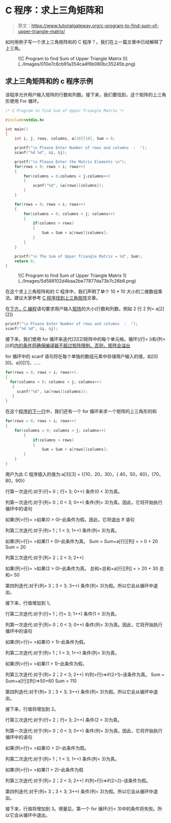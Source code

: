 # C 程序：求上三角矩阵和

> 原文：<https://www.tutorialgateway.org/c-program-to-find-sum-of-upper-triangle-matrix/>

如何用例子写一个求上三角矩阵和的 C 程序？。我们在上一篇文章中已经解释了上三角。

<figure class="wp-block-image">![C Program to find Sum of Upper Triangle Matrix 0](../Images/010e7c6cb91a354ca4f6b080bc35245b.png)</figure>

## 求上三角矩阵和的 c 程序示例

该程序允许用户输入矩阵的行数和列数。接下来，我们要找到。这个矩阵的上三角形使用 For 循环。

```c
/* C Program to find Sum of Upper Triangle Matrix */

#include<stdio.h>

int main()
{
 	int i, j, rows, columns, a[10][10], Sum = 0;

 	printf("\n Please Enter Number of rows and columns  :  ");
 	scanf("%d %d", &i, &j);

 	printf("\n Please Enter the Matrix Elements \n");
 	for(rows = 0; rows < i; rows++)
  	{
   		for(columns = 0;columns < j;columns++)
    	{
      		scanf("%d", &a[rows][columns]);
    	}
  	}

 	for(rows = 0; rows < i; rows++)
  	{
   		for(columns = 0; columns < j; columns++)
    	{
    		if(columns > rows)
    		{
    			Sum = Sum + a[rows][columns];
			}
   	 	}
  	}

  	printf("\n The Sum of Upper Triangle Matrix = %d", Sum);
 	return 0;
}
```

<figure class="wp-block-image">![C Program to find Sum of Upper Triangle Matrix 1](../Images/5d588102d4baa2be77877da73b7c26b6.png)</figure>

在这个求上三角矩阵和的 C 程序中，我们声明了单个 10 * 10 大小的二维数组乘法。建议大家参考 [C 程序找到上三角矩阵](https://www.tutorialgateway.org/c-program-to-find-upper-triangle-matrix/)文章。

在[下方，C 编程](https://www.tutorialgateway.org/c-programming/)语句要求用户输入[矩阵](https://www.tutorialgateway.org/two-dimensional-array-in-c/)的大小(行数和列数。例如 2 行 2 列= a[2][2])

```c
printf("\n Please Enter Number of rows and columns  :  ");
scanf("%d %d", &i, &j);
```

接下来，我们使用 for 循环来迭代[2][2]矩阵中的每个单元格。循环((行< i)和(列< j))的[内的条件将确保编译器不超过矩阵限制。否则，矩阵会溢出](https://www.tutorialgateway.org/for-loop-in-c-programming/)

for 循环中的 scanf 语句将在每个单独的数组元素中存储用户输入的值，如[0][0]、a[0][1]、…..

```c
for(rows = 0; rows < i; rows++).
{
  for(columns = 0; columns < j; columns++)
   {
     scanf("%d", &a[rows][columns]);
   }
}
```

在这个[程序的下一行](https://www.tutorialgateway.org/c-programming-examples/)中，我们还有一个 for 循环来求一个矩阵的上三角形的和

```c
for(rows = 0; rows < i; rows++)
{
   	for(columns = 0; columns < j; columns++)
    	{
    		if(columns > rows)
    		{
    			Sum = Sum + a[rows][columns];
		}
   	}
}
```

用户为此 C 程序插入的值为:a[3][3] = {{10，20，30}，{ 40，50，60}，{70，80，90}}

行第一次迭代:对于(行= 0；行< 3; 0++)
条件(0 < 3)为真。

列第一次迭代:对于(列= 0；0 < 3; 0++)
条件(列< 3)为真。因此，它将开始执行循环中的语句

如果(列>行)= >如果(0 > 0)–此条件为假。因此，它将退出 If 语句

列第二次迭代:对于(列= 1；1 < 3; 1++)
条件(列< 3)为真。

如果(列>行)= >如果(1 > 0)–此条件为真。
Sum = Sum+a[行][列] = > 0 + 20
Sum = 20

列第三次迭代:对于(列= 2；2 < 3; 2++)

如果(列>行)= >如果(2 > 0)–此条件为真。
总和=总和+a[行][列] = > 20 + 30
总和= 50

第四列迭代:对于(列= 3；3 < 3; 3++)
条件(列< 3)为假。所以它会从循环中退出。

接下来，行值增加到 1。

行第二次迭代:对于(行= 1；行< 3; 1++)
条件(1 < 3)为真。

列第一次迭代:对于(列= 0；0 < 3; 0++)
条件(列< 3)为真。因此，它将开始执行循环中的语句

如果(列>行)= >如果(0 > 1)–此条件为假。

列第二次迭代:对于(列= 1；1 < 3; 1++)
条件(列< 3)为真。

如果(列>行)= >如果(1 > 1)–此条件为假。

列第三次迭代:对于(列= 2；2 < 3; 2++)
if(列>行)=>if(2>1)–该条件为真。
Sum = Sum+a[行][列]=>50+60
Sum = 110

第四列迭代:对于(列= 3；3 < 3; 3++)
条件(列< 3)为假。所以它会从循环中退出。

接下来，行值将增加到 2。

行第三次迭代:对于(行= 2；行< 3; 2++)
条件(2 < 3)为真。

列第一次迭代:对于(列= 0；0 < 3; 0++)
条件(列< 3)为真。因此，它将开始执行循环中的语句

如果(列>行)= >如果(0 > 2)–此条件为假。

列第二次迭代:对于(列= 1；1 < 3; 1++)
条件(列< 3)为真。

如果(列>行)= >如果(1 > 2)–此条件为假

列第三次迭代:对于(列= 2；2 < 3; 2++)
if(列>行)=>if(2>2)–该条件为假。

第四列迭代:对于(列= 3；3 < 3; 3++)
条件(列< 3)为假。所以它会从循环中退出。

接下来，行值将增加到 3。增量后，第一个 for 循环(行< 3)中的条件将失败。所以它会从循环中退出。